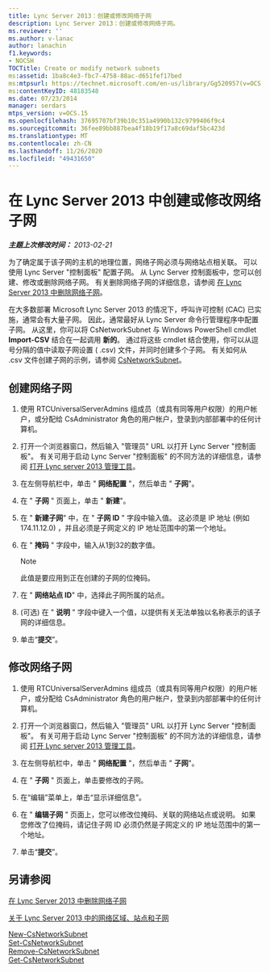 ```yaml
---
title: Lync Server 2013：创建或修改网络子网
description: Lync Server 2013：创建或修改网络子网。
ms.reviewer: ''
ms.author: v-lanac
author: lanachin
f1.keywords:
- NOCSH
TOCTitle: Create or modify network subnets
ms:assetid: 1ba8c4e3-fbc7-4758-88ac-d651fef17bed
ms:mtpsurl: https://technet.microsoft.com/en-us/library/Gg520957(v=OCS.15)
ms:contentKeyID: 48183548
ms.date: 07/23/2014
manager: serdars
mtps_version: v=OCS.15
ms.openlocfilehash: 37695707bf39b10c351a4990b132c9799406f9c4
ms.sourcegitcommit: 36fee89bb887bea4f18b19f17a8c69daf5bc423d
ms.translationtype: MT
ms.contentlocale: zh-CN
ms.lasthandoff: 11/26/2020
ms.locfileid: "49431650"
---
```

# <a name="create-or-modify-network-subnets-in-lync-server-2013"></a>在 Lync Server 2013 中创建或修改网络子网

<div data-xmlns="http://www.w3.org/1999/xhtml">

<div class="topic" data-xmlns="http://www.w3.org/1999/xhtml" data-msxsl="urn:schemas-microsoft-com:xslt" data-cs="https://msdn.microsoft.com/">

<div data-asp="https://msdn2.microsoft.com/asp">



</div>

<div id="mainSection">

<div id="mainBody">

<span> </span>

_**主题上次修改时间：** 2013-02-21_

为了确定属于该子网的主机的地理位置，网络子网必须与网络站点相关联。 可以使用 Lync Server "控制面板" 配置子网。 从 Lync Server 控制面板中，您可以创建、修改或删除网络子网。 有关删除网络子网的详细信息，请参阅 [在 Lync Server 2013 中删除网络子网](lync-server-2013-deleting-network-subnets.md)。

在大多数部署 Microsoft Lync Server 2013 的情况下，呼叫许可控制 (CAC) 已实施，通常会有大量子网。 因此，通常最好从 Lync Server 命令行管理程序中配置子网。 从这里，你可以将 CsNetworkSubnet 与 Windows PowerShell cmdlet **Import-CSV** 结合在一起调用 **新的**。 通过将这些 cmdlet 结合使用，你可以从逗号分隔的值中读取子网设置 ( .csv) 文件，并同时创建多个子网。 有关如何从 .csv 文件创建子网的示例，请参阅 [CsNetworkSubnet](https://docs.microsoft.com/powershell/module/skype/New-CsNetworkSubnet)。

<div>

## <a name="to-create-a-network-subnet"></a>创建网络子网

1.  使用 RTCUniversalServerAdmins 组成员（或具有同等用户权限）的用户帐户，或分配给 CsAdministrator 角色的用户帐户，登录到内部部署中的任何计算机。

2.  打开一个浏览器窗口，然后输入 "管理员" URL 以打开 Lync Server "控制面板"。 有关可用于启动 Lync Server "控制面板" 的不同方法的详细信息，请参阅 [打开 Lync server 2013 管理工具](lync-server-2013-open-lync-server-administrative-tools.md)。

3.  在左侧导航栏中，单击 " **网络配置** "，然后单击 " **子网**"。

4.  在 " **子网** " 页面上，单击 " **新建**"。

5.  在 " **新建子网**" 中，在 " **子网 ID** " 字段中输入值。 这必须是 IP 地址 (例如 174.11.12.0) ，并且必须是子网定义的 IP 地址范围中的第一个地址。

6.  在 " **掩码** " 字段中，输入从1到32的数字值。
    
    <div>
    

    > [!NOTE]  
    > 此值是要应用到正在创建的子网的位掩码。

    
    </div>

7.  在 " **网络站点 ID**" 中，选择此子网所属的站点。

8.   (可选) 在 " **说明** " 字段中键入一个值，以提供有关无法单独以名称表示的该子网的详细信息。

9.  单击“**提交**”。

</div>

<div>

## <a name="to-modify-a-network-subnet"></a>修改网络子网

1.  使用 RTCUniversalServerAdmins 组成员（或具有同等用户权限）的用户帐户，或分配给 CsAdministrator 角色的用户帐户，登录到内部部署中的任何计算机。

2.  打开一个浏览器窗口，然后输入 "管理员" URL 以打开 Lync Server "控制面板"。 有关可用于启动 Lync Server "控制面板" 的不同方法的详细信息，请参阅 [打开 Lync server 2013 管理工具](lync-server-2013-open-lync-server-administrative-tools.md)。

3.  在左侧导航栏中，单击 " **网络配置** "，然后单击 " **子网**"。

4.  在 " **子网** " 页面上，单击要修改的子网。

5.  在“编辑”菜单上，单击“显示详细信息”。

6.  在 " **编辑子网** " 页面上，您可以修改位掩码、关联的网络站点或说明。 如果您修改了位掩码，请记住子网 ID 必须仍然是子网定义的 IP 地址范围中的第一个地址。

7.  单击“**提交**”。

</div>

<div>

## <a name="see-also"></a>另请参阅


[在 Lync Server 2013 中删除网络子网](lync-server-2013-deleting-network-subnets.md)  


[关于 Lync Server 2013 中的网络区域、站点和子网](lync-server-2013-about-network-regions-sites-and-subnets.md)  


[New-CsNetworkSubnet](https://docs.microsoft.com/powershell/module/skype/New-CsNetworkSubnet)  
[Set-CsNetworkSubnet](https://docs.microsoft.com/powershell/module/skype/Set-CsNetworkSubnet)  
[Remove-CsNetworkSubnet](https://docs.microsoft.com/powershell/module/skype/Remove-CsNetworkSubnet)  
[Get-CsNetworkSubnet](https://docs.microsoft.com/powershell/module/skype/Get-CsNetworkSubnet)  
  

</div>

</div>

<span> </span>

</div>

</div>

</div>

